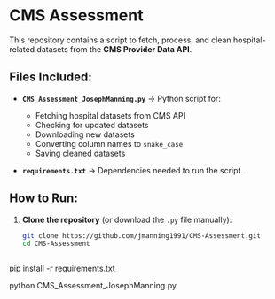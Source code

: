 # CMS Assessment

This repository contains a script to fetch, process, and clean hospital-related datasets from the **CMS Provider Data API**.

## Files Included:
- **`CMS_Assessment_JosephManning.py`** → Python script for:
  - Fetching hospital datasets from CMS API
  - Checking for updated datasets
  - Downloading new datasets
  - Converting column names to `snake_case`
  - Saving cleaned datasets
  
- **`requirements.txt`** → Dependencies needed to run the script.

## How to Run:
1. **Clone the repository** (or download the `.py` file manually):
   ```sh
   git clone https://github.com/jmanning1991/CMS-Assessment.git
   cd CMS-Assessment



pip install -r requirements.txt


python CMS_Assessment_JosephManning.py
